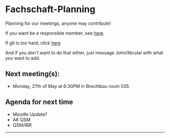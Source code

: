 # Fachschaft-Planning

Planning for our meetings, anyone may contribute!

If you want be a responsible member,  see [here](contributing.md).

If git is too hard, click [here](https://github.com/fs-linguistics/Fachschaft-Planning/issues/new/choose) 

And if you don't want to do that either, just message John/Nicolai with what you want to add. 

## Next meeting(s):

- Monday, 27th of May at 6:30PM in Brechtbau room 035

## Agenda for next time
- Moodle Update?
- AK QSM
- QSM/IBR
---
